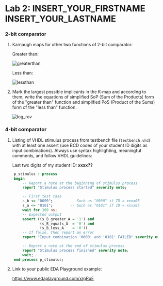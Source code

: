 # Lab 2: INSERT_YOUR_FIRSTNAME INSERT_YOUR_LASTNAME

### 2-bit comparator

1. Karnaugh maps for other two functions of 2-bit comparator:

   Greater than:

   ![greaterthan](https://user-images.githubusercontent.com/95315728/219974047-c96c1ce9-4b7d-4750-b0f5-d8d035d5e442.png)

   Less than:

   ![lessthan](https://user-images.githubusercontent.com/95315728/219974053-120835a1-a2ee-4302-a359-6832bf7ae49c.png)

2. Mark the largest possible implicants in the K-map and according to them, write the equations of simplified SoP (Sum of the Products) form of the "greater than" function and simplified PoS (Product of the Sums) form of the "less than" function.

   ![log_rov](https://user-images.githubusercontent.com/95315728/219975359-006d3686-610d-49b9-be4d-afd439170506.png)

### 4-bit comparator

1. Listing of VHDL stimulus process from testbench file (`testbench.vhd`) with at least one assert (use BCD codes of your student ID digits as input combinations). Always use syntax highlighting, meaningful comments, and follow VHDL guidelines:

   Last two digits of my student ID: **xxxx??**

```vhdl
    p_stimulus : process
    begin
        -- Report a note at the beginning of stimulus process
        report "Stimulus process started" severity note;

        -- First test case
        s_b <= "0000";        -- Such as "0000" if ID = xxxx05
        s_a <= "0101";        -- Such as "0101" if ID = xxxx05
        wait for 100 ns;
        -- Expected output
        assert ((s_B_greater_A = '1') and
                (s_B_equals_A  = '0') and
                (s_B_less_A    = '0'))
        -- If false, then report an error
        report "Input combination '0000' and '0101' FAILED" severity error;

        -- Report a note at the end of stimulus process
        report "Stimulus process finished" severity note;
        wait;
    end process p_stimulus;
```

2. Link to your public EDA Playground example:

   https://www.edaplayground.com/x/gRuE
